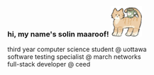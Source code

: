 <h3 align="left"> hi, my name's solin maaroof! <img src="linesticker.png" width="70" height="70" />
</h3>
<p align="left">third year computer science student @ uottawa
    <br> software testing specialist @ march networks
    <br> full-stack developer @ ceed
</p>
